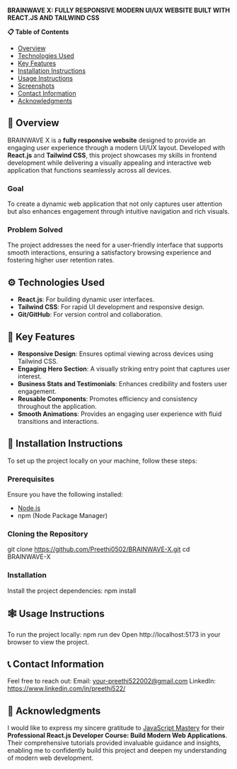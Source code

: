 **BRAINWAVE X: FULLY RESPONSIVE MODERN UI/UX WEBSITE BUILT WITH REACT.JS AND TAILWIND CSS**

**📋 Table of Contents**
- [Overview](#overview)
- [Technologies Used](#technologies-used)
- [Key Features](#key-features)
- [Installation Instructions](#installation-instructions)
- [Usage Instructions](#usage-instructions)
- [Screenshots](#screenshots)
- [Contact Information](#contact-information)
- [Acknowledgments](#acknowledgments)

## 🌟 **Overview**
BRAINWAVE X is a **fully responsive website** designed to provide an engaging user experience through a modern UI/UX layout. Developed with **React.js** and **Tailwind CSS**, this project showcases my skills in frontend development while delivering a visually appealing and interactive web application that functions seamlessly across all devices. 

### Goal
To create a dynamic web application that not only captures user attention but also enhances engagement through intuitive navigation and rich visuals.

### Problem Solved
The project addresses the need for a user-friendly interface that supports smooth interactions, ensuring a satisfactory browsing experience and fostering higher user retention rates.

## ⚙️ **Technologies Used**
- **React.js**: For building dynamic user interfaces.
- **Tailwind CSS**: For rapid UI development and responsive design.
- **Git/GitHub**: For version control and collaboration.

## 🔋 **Key Features**
- **Responsive Design**: Ensures optimal viewing across devices using Tailwind CSS.
- **Engaging Hero Section**: A visually striking entry point that captures user interest.
- **Business Stats and Testimonials**: Enhances credibility and fosters user engagement.
- **Reusable Components**: Promotes efficiency and consistency throughout the application.
- **Smooth Animations**: Provides an engaging user experience with fluid transitions and interactions.

## 🤸 **Installation Instructions**
To set up the project locally on your machine, follow these steps:

### Prerequisites
Ensure you have the following installed:
- [Node.js](https://nodejs.org/)
- npm (Node Package Manager)

### Cloning the Repository
git clone https://github.com/Preethi0502/BRAINWAVE-X.git
cd BRAINWAVE-X

### Installation
Install the project dependencies:
npm install

## 🕸️ **Usage Instructions**
To run the project locally:
npm run dev
Open http://localhost:5173 in your browser to view the project.

## 📞 **Contact Information**
Feel free to reach out:
Email: your-preethi522002@gmail.com
LinkedIn: https://www.linkedin.com/in/preethi522/

## 🙏 **Acknowledgments**
I would like to express my sincere gratitude to [JavaScript Mastery](https://www.youtube.com/playlist?list=PL6QREj8te1P7q1OjvnnLG-Tm7OX5u4Mg9) for their **Professional React.js Developer Course: Build Modern Web Applications**. Their comprehensive tutorials provided invaluable guidance and insights, enabling me to confidently build this project and deepen my understanding of modern web development.





